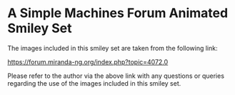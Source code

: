 # A Simple Machines Forum Animated Smiley Set

The images included in this smiley set are taken from the following link:

https://forum.miranda-ng.org/index.php?topic=4072.0

Please refer to the author via the above link with any questions or queries regarding the use of the images included in this smiley set.